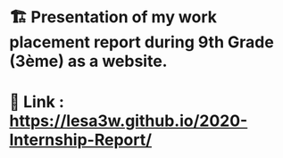 # 🏗️ Presentation of my work placement report during 9th Grade (3ème) as a website.
# 🔗 Link : https://lesa3w.github.io/2020-Internship-Report/
